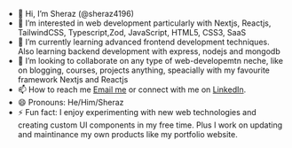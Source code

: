 - 👋 Hi, I’m Sheraz (@sheraz4196)
- 👀 I’m interested in web development particularly with Nextjs, Reactjs, TailwindCSS, Typescript,Zod, JavaScript, HTML5, CSS3, SaaS
- 🌱 I’m currently learning advanced frontend development techniques. Also learning backend development with express, nodejs and mongodb
- 💞️ I’m looking to collaborate on any type of web-developemtn neche, like on blogging, courses, projects anything, speacially with my favourite framework Nextjs and Reactjs
- 📫 How to reach me [Email me](mailto:sheraz.dev121@gmail.com) or connect with me on [LinkedIn](https://www.linkedin.com/in/sheraz-manzoor-842934222/).
- 😄 Pronouns: He/Him/Sheraz
- ⚡ Fun fact: I enjoy experimenting with new web technologies and creating custom UI components in my free time. Plus I work on updating and maintinance my own products like my portfolio website. 

<!---
sheraz4196/sheraz4196 is a ✨ special ✨ repository because its `README.md` (this file) appears on your GitHub profile.
You can click the Preview link to take a look at your changes.
--->
